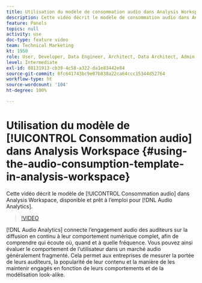 ```yaml
---
title: Utilisation du modèle de consommation audio dans Analysis Workspace
description: Cette vidéo décrit le modèle de consommation audio dans Analysis Workspace, disponible et prêt à l’emploi pour Audio Analytics.
feature: Panels
topics: null
activity: use
doc-type: feature video
team: Technical Marketing
kt: 1950
role: User, Developer, Data Engineer, Architect, Data Architect, Admin, Leader
level: Intermediate
exl-id: 08131913-cb39-4c58-a322-da1e83442e84
source-git-commit: 8fc641743bc9e07b838a22ca64ccc15344d52764
workflow-type: ht
source-wordcount: '104'
ht-degree: 100%

---
```


# Utilisation du modèle de [!UICONTROL Consommation audio] dans Analysis Workspace {#using-the-audio-consumption-template-in-analysis-workspace}

Cette vidéo décrit le modèle de [!UICONTROL Consommation audio] dans Analysis Workspace, disponible et prêt à l’emploi pour [!DNL Audio Analytics].

>[!VIDEO](https://video.tv.adobe.com/v/23901/?quality=12&learn=on)

[!DNL Audio Analytics] connecte l’engagement audio des auditeurs sur la diffusion en continu à leur comportement numérique complet, afin de comprendre qui écoute où, quand et à quelle fréquence. Vous pouvez ainsi évaluer le comportement de l’utilisateur dans un marché audio généralement fragmenté. Cela permet aux entreprises de mesurer la portée de leurs auditeurs, la popularité de leur contenu et la manière de les maintenir engagés en fonction de leurs comportements et de la modélisation look-alike.
